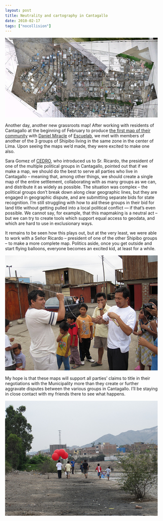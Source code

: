 ```yaml
---
layout: post
title: Neutrality and cartography in Cantagallo
date: 2010-02-17
tags: ["nocollision"]
---
```


[![](4345866427_86385d364a.jpg)](http://www.flickr.com/photos/jeffreywarren/4345866427/)

Another day, another new grassroots map! After working with residents of Cantagallo at the beginning of February to produce [the first map of their community](http://grassrootsmapping.org/2010/01/grassroots-mapping-with-the-shipibo-in-the-center-of-lima/) with [Daniel Miracle](http://neokinok.tv/) of [Escuelab](http://escuelab.org), we met with members of another of the 3 groups of Shipibo living in the same zone in the center of Lima. Upon seeing the maps we&#8217;d made, they were excited to make one also.

Sara Gomez of [CEDRO](http://www.cedro.org.pe/), who introduced us to Sr. Ricardo, the president of one of the multiple political groups in Cantagallo, pointed out that if we make a map, we should do the best to serve all parties who live in Cantagallo &#8211; meaning that, among other things, we should create a single map of the entire settlement, collaborating with as many groups as we can, and distribute it as widely as possible. The situation was complex &#8211; the political groups don&#8217;t break down along clear geographic lines, but they are engaged in geographic dispute, and are submitting separate bids for state recognition. I&#8217;m still struggling with how to aid these groups in their bid for land title without getting pulled into a local political conflict &#8212; if that&#8217;s even possible. We cannot say, for example, that this mapmaking is a neutral act &#8211; but we can try to create tools which support equal access to geodata, and which are hard to use in exclusionary ways.

It remains to be seen how this plays out, but at the very least, we were able to work with a Señor Ricardo &#8211; president of one of the other Shipibo groups &#8211; to make a more complete map. Politics aside, once you get outside and start flying balloons, everyone becomes an excited kid, at least for a while. 

[![](4346220423_340c66d718.jpg)](http://www.flickr.com/photos/jeffreywarren/4346220423/)

My hope is that these maps will support all parties&#8217; claims to title in their negotiations with the Municipality more than they create or further aggravate disputes between the various groups in Cantagallo. I&#8217;ll be staying in close contact with my friends there to see what happens.

[![](4353881870_cf4ceae499.jpg)](http://www.flickr.com/photos/jeffreywarren/4353881870/)